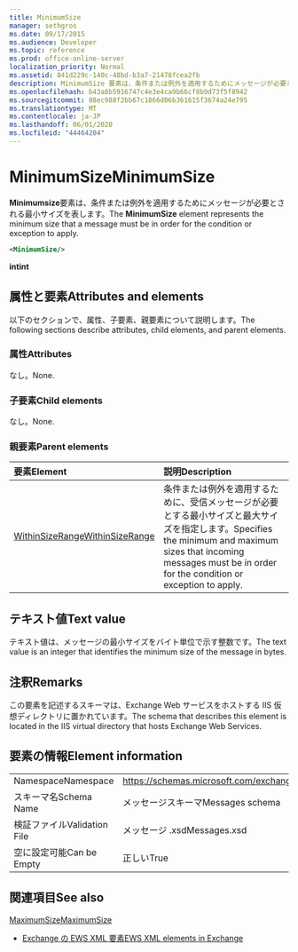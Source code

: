 ```yaml
---
title: MinimumSize
manager: sethgros
ms.date: 09/17/2015
ms.audience: Developer
ms.topic: reference
ms.prod: office-online-server
localization_priority: Normal
ms.assetid: 841d229c-140c-48bd-b3a7-21478fcea2fb
description: MinimumSize 要素は、条件または例外を適用するためにメッセージが必要とされる最小サイズを表します。
ms.openlocfilehash: b43a8b5916747c4e3e4ca9b66cf8b9d73f5f8942
ms.sourcegitcommit: 88ec988f2bb67c1866d06b361615f3674a24e795
ms.translationtype: MT
ms.contentlocale: ja-JP
ms.lasthandoff: 06/01/2020
ms.locfileid: "44464204"
---
```

# <a name="minimumsize"></a><span data-ttu-id="bbce2-103">MinimumSize</span><span class="sxs-lookup"><span data-stu-id="bbce2-103">MinimumSize</span></span>

<span data-ttu-id="bbce2-104">**Minimumsize**要素は、条件または例外を適用するためにメッセージが必要とされる最小サイズを表します。</span><span class="sxs-lookup"><span data-stu-id="bbce2-104">The **MinimumSize** element represents the minimum size that a message must be in order for the condition or exception to apply.</span></span> 
  
```XML
<MinimumSize/>
```

 <span data-ttu-id="bbce2-105">**int**</span><span class="sxs-lookup"><span data-stu-id="bbce2-105">**int**</span></span>
## <a name="attributes-and-elements"></a><span data-ttu-id="bbce2-106">属性と要素</span><span class="sxs-lookup"><span data-stu-id="bbce2-106">Attributes and elements</span></span>

<span data-ttu-id="bbce2-107">以下のセクションで、属性、子要素、親要素について説明します。</span><span class="sxs-lookup"><span data-stu-id="bbce2-107">The following sections describe attributes, child elements, and parent elements.</span></span>
  
### <a name="attributes"></a><span data-ttu-id="bbce2-108">属性</span><span class="sxs-lookup"><span data-stu-id="bbce2-108">Attributes</span></span>

<span data-ttu-id="bbce2-109">なし。</span><span class="sxs-lookup"><span data-stu-id="bbce2-109">None.</span></span>
  
### <a name="child-elements"></a><span data-ttu-id="bbce2-110">子要素</span><span class="sxs-lookup"><span data-stu-id="bbce2-110">Child elements</span></span>

<span data-ttu-id="bbce2-111">なし。</span><span class="sxs-lookup"><span data-stu-id="bbce2-111">None.</span></span>
  
### <a name="parent-elements"></a><span data-ttu-id="bbce2-112">親要素</span><span class="sxs-lookup"><span data-stu-id="bbce2-112">Parent elements</span></span>

|<span data-ttu-id="bbce2-113">**要素**</span><span class="sxs-lookup"><span data-stu-id="bbce2-113">**Element**</span></span>|<span data-ttu-id="bbce2-114">**説明**</span><span class="sxs-lookup"><span data-stu-id="bbce2-114">**Description**</span></span>|
|:-----|:-----|
|[<span data-ttu-id="bbce2-115">WithinSizeRange</span><span class="sxs-lookup"><span data-stu-id="bbce2-115">WithinSizeRange</span></span>](withinsizerange.md) <br/> |<span data-ttu-id="bbce2-116">条件または例外を適用するために、受信メッセージが必要とする最小サイズと最大サイズを指定します。</span><span class="sxs-lookup"><span data-stu-id="bbce2-116">Specifies the minimum and maximum sizes that incoming messages must be in order for the condition or exception to apply.</span></span>  <br/> |
   
## <a name="text-value"></a><span data-ttu-id="bbce2-117">テキスト値</span><span class="sxs-lookup"><span data-stu-id="bbce2-117">Text value</span></span>

<span data-ttu-id="bbce2-118">テキスト値は、メッセージの最小サイズをバイト単位で示す整数です。</span><span class="sxs-lookup"><span data-stu-id="bbce2-118">The text value is an integer that identifies the minimum size of the message in bytes.</span></span>
  
## <a name="remarks"></a><span data-ttu-id="bbce2-119">注釈</span><span class="sxs-lookup"><span data-stu-id="bbce2-119">Remarks</span></span>

<span data-ttu-id="bbce2-120">この要素を記述するスキーマは、Exchange Web サービスをホストする IIS 仮想ディレクトリに置かれています。</span><span class="sxs-lookup"><span data-stu-id="bbce2-120">The schema that describes this element is located in the IIS virtual directory that hosts Exchange Web Services.</span></span>
  
## <a name="element-information"></a><span data-ttu-id="bbce2-121">要素の情報</span><span class="sxs-lookup"><span data-stu-id="bbce2-121">Element information</span></span>

|||
|:-----|:-----|
|<span data-ttu-id="bbce2-122">Namespace</span><span class="sxs-lookup"><span data-stu-id="bbce2-122">Namespace</span></span>  <br/> |https://schemas.microsoft.com/exchange/services/2006/messages  <br/> |
|<span data-ttu-id="bbce2-123">スキーマ名</span><span class="sxs-lookup"><span data-stu-id="bbce2-123">Schema Name</span></span>  <br/> |<span data-ttu-id="bbce2-124">メッセージスキーマ</span><span class="sxs-lookup"><span data-stu-id="bbce2-124">Messages schema</span></span>  <br/> |
|<span data-ttu-id="bbce2-125">検証ファイル</span><span class="sxs-lookup"><span data-stu-id="bbce2-125">Validation File</span></span>  <br/> |<span data-ttu-id="bbce2-126">メッセージ .xsd</span><span class="sxs-lookup"><span data-stu-id="bbce2-126">Messages.xsd</span></span>  <br/> |
|<span data-ttu-id="bbce2-127">空に設定可能</span><span class="sxs-lookup"><span data-stu-id="bbce2-127">Can be Empty</span></span>  <br/> |<span data-ttu-id="bbce2-128">正しい</span><span class="sxs-lookup"><span data-stu-id="bbce2-128">True</span></span>  <br/> |
   
## <a name="see-also"></a><span data-ttu-id="bbce2-129">関連項目</span><span class="sxs-lookup"><span data-stu-id="bbce2-129">See also</span></span>



[<span data-ttu-id="bbce2-130">MaximumSize</span><span class="sxs-lookup"><span data-stu-id="bbce2-130">MaximumSize</span></span>](maximumsize.md)


- [<span data-ttu-id="bbce2-131">Exchange の EWS XML 要素</span><span class="sxs-lookup"><span data-stu-id="bbce2-131">EWS XML elements in Exchange</span></span>](ews-xml-elements-in-exchange.md)

